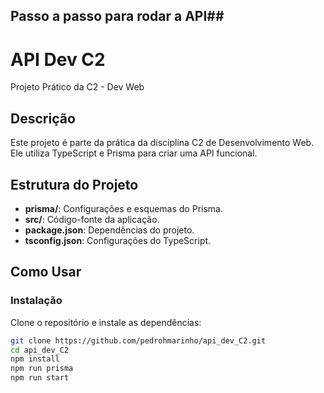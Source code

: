 ## Passo a passo para rodar a API##
# API Dev C2

Projeto Prático da C2 - Dev Web

## Descrição
Este projeto é parte da prática da disciplina C2 de Desenvolvimento Web. Ele utiliza TypeScript e Prisma para criar uma API funcional.

## Estrutura do Projeto
- **prisma/**: Configurações e esquemas do Prisma.
- **src/**: Código-fonte da aplicação.
- **package.json**: Dependências do projeto.
- **tsconfig.json**: Configurações do TypeScript.

## Como Usar

### Instalação
Clone o repositório e instale as dependências:
```bash
git clone https://github.com/pedrohmarinho/api_dev_C2.git
cd api_dev_C2
npm install
npm run prisma
npm run start